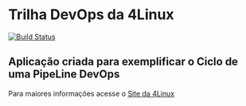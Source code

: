# Trilha DevOps da 4Linux

<!-- Altere a Flag abaixo com sua URL do Travis -->
[![Build Status](https://travis-ci.org/KateKas/DevOpsLab-HelloWorld.svg?branch=master)](https://travis-ci.org/KateKas/DevOpsLab-HelloWorld)

## Aplicação criada para exemplificar o Ciclo de uma PipeLine DevOps


Para maiores informações acesse o [Site da 4Linux](https://www.4linux.com.br/cursos/devops)
